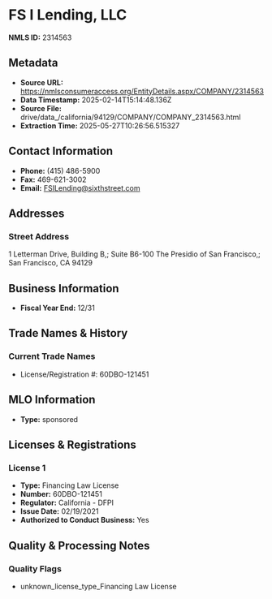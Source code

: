 # FS I Lending, LLC

**NMLS ID:** 2314563

## Metadata
- **Source URL:** https://nmlsconsumeraccess.org/EntityDetails.aspx/COMPANY/2314563
- **Data Timestamp:** 2025-02-14T15:14:48.136Z
- **Source File:** drive/data_/california/94129/COMPANY/COMPANY_2314563.html
- **Extraction Time:** 2025-05-27T10:26:56.515327

## Contact Information
- **Phone:** (415) 486-5900
- **Fax:** 469-621-3002
- **Email:** FSILending@sixthstreet.com

## Addresses
### Street Address
1 Letterman Drive, Building B,; Suite B6-100 The Presidio of San Francisco,; San Francisco, CA 94129

## Business Information
- **Fiscal Year End:** 12/31

## Trade Names & History
### Current Trade Names
- License/Registration #: 60DBO-121451

## MLO Information
- **Type:** sponsored

## Licenses & Registrations

### License 1
- **Type:** Financing Law License
- **Number:** 60DBO-121451
- **Regulator:** California - DFPI
- **Issue Date:** 02/19/2021
- **Authorized to Conduct Business:** Yes

## Quality & Processing Notes
### Quality Flags
- unknown_license_type_Financing Law License
